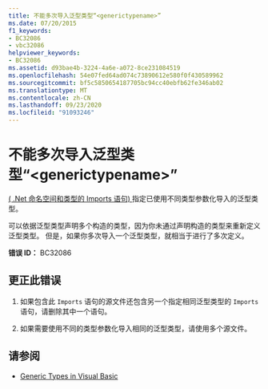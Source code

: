 ```yaml
---
title: 不能多次导入泛型类型“<generictypename>”
ms.date: 07/20/2015
f1_keywords:
- BC32086
- vbc32086
helpviewer_keywords:
- BC32086
ms.assetid: d93bae4b-3224-4a6e-a072-8ce231084519
ms.openlocfilehash: 54e07fed64ad074c73890612e580f0f430589962
ms.sourcegitcommit: bf5c5850654187705bc94cc40ebfb62fe346ab02
ms.translationtype: MT
ms.contentlocale: zh-CN
ms.lasthandoff: 09/23/2020
ms.locfileid: "91093246"
---
```

# <a name="generic-type-generictypename-cannot-be-imported-more-than-once"></a>不能多次导入泛型类型“\<generictypename>”

[ ( .Net 命名空间和类型的 Imports 语句) ](../language-reference/statements/imports-statement-net-namespace-and-type.md)指定已使用不同类型参数化导入的泛型类型。  
  
 可以依据泛型类型声明多个构造的类型，因为你未通过声明构造的类型来重新定义泛型类型。 但是，如果你多次导入一个泛型类型，就相当于进行了多次定义。  
  
 **错误 ID：** BC32086  
  
## <a name="to-correct-this-error"></a>更正此错误  
  
1. 如果包含此 `Imports` 语句的源文件还包含另一个指定相同泛型类型的 `Imports` 语句，请删除其中一个语句。  
  
2. 如果需要使用不同的类型参数化导入相同的泛型类型，请使用多个源文件。  
  
## <a name="see-also"></a>请参阅

- [Generic Types in Visual Basic](../programming-guide/language-features/data-types/generic-types.md)
